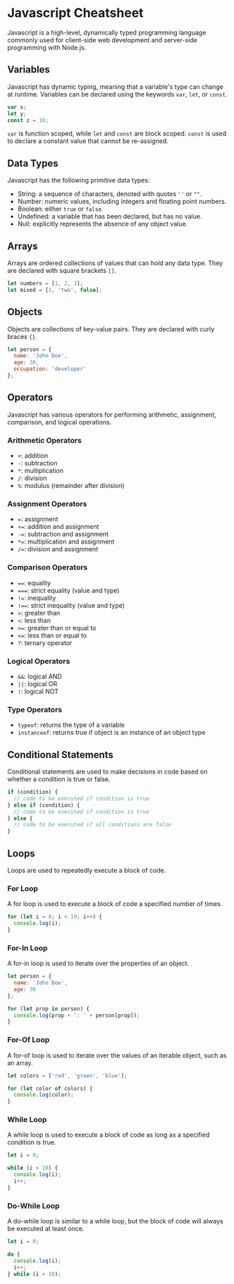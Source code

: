 # Javascript Cheatsheet

Javascript is a high-level, dynamically typed programming language commonly used for client-side web development and server-side programming with Node.js.

## Variables

Javascript has dynamic typing, meaning that a variable's type can change at runtime. Variables can be declared using the keywords `var`, `let`, or `const`.

```javascript
var x;
let y;
const z = 10;
```

`var` is function scoped, while `let` and `const` are block scoped. `const` is used to declare a constant value that cannot be re-assigned.

## Data Types

Javascript has the following primitive data types:

- String: a sequence of characters, denoted with quotes `''` or `""`.
- Number: numeric values, including integers and floating point numbers.
- Boolean: either `true` or `false`.
- Undefined: a variable that has been declared, but has no value.
- Null: explicitly represents the absence of any object value.

## Arrays

Arrays are ordered collections of values that can hold any data type. They are declared with square brackets `[]`.

```javascript
let numbers = [1, 2, 3];
let mixed = [1, 'two', false];
```

## Objects

Objects are collections of key-value pairs. They are declared with curly braces `{}`.

```javascript
let person = {
  name: 'John Doe',
  age: 30,
  occupation: 'developer'
};
```

## Operators

Javascript has various operators for performing arithmetic, assignment, comparison, and logical operations.

### Arithmetic Operators

- `+`: addition
- `-`: subtraction
- `*`: multiplication
- `/`: division
- `%`: modulus (remainder after division)

### Assignment Operators

- `=`: assignment
- `+=`: addition and assignment
- `-=`: subtraction and assignment
- `*=`: multiplication and assignment
- `/=`: division and assignment

### Comparison Operators

- `==`: equality
- `===`: strict equality (value and type)
- `!=`: inequality
- `!==`: strict inequality (value and type)
- `>`: greater than
- `<`: less than
- `>=`: greater than or equal to
- `<=`: less than or equal to
- `?`: ternary operator

### Logical Operators

- `&&`: logical AND
- `||`: logical OR
- `!`: logical NOT

### Type Operators

- `typeof`: returns the type of a variable
- `instanceof`: returns true if object is an instance of an object type

## Conditional Statements

Conditional statements are used to make decisions in code based on whether a condition is true or false.

```javascript
if (condition) {
  // code to be executed if condition is true
} else if (condition) {
  // code to be executed if condition is true
} else {
  // code to be executed if all conditions are false
}
```

## Loops

Loops are used to repeatedly execute a block of code.

### For Loop

A for loop is used to execute a block of code a specified number of times.

```javascript
for (let i = 0; i < 10; i++) {
  console.log(i);
}
```

### For-In Loop

A for-in loop is used to iterate over the properties of an object.

```javascript
let person = {
  name: 'John Doe',
  age: 30
};

for (let prop in person) {
  console.log(prop + ': ' + person[prop]);
}
```

### For-Of Loop

A for-of loop is used to iterate over the values of an iterable object, such as an array.

```javascript
let colors = ['red', 'green', 'blue'];

for (let color of colors) {
  console.log(color);
}
```

### While Loop

A while loop is used to execute a block of code as long as a specified condition is true.

```javascript
let i = 0;

while (i < 10) {
  console.log(i);
  i++;
}
```

### Do-While Loop

A do-while loop is similar to a while loop, but the block of code will always be executed at least once.

```javascript
let i = 0;

do {
  console.log(i);
  i++;
} while (i < 10);
```
